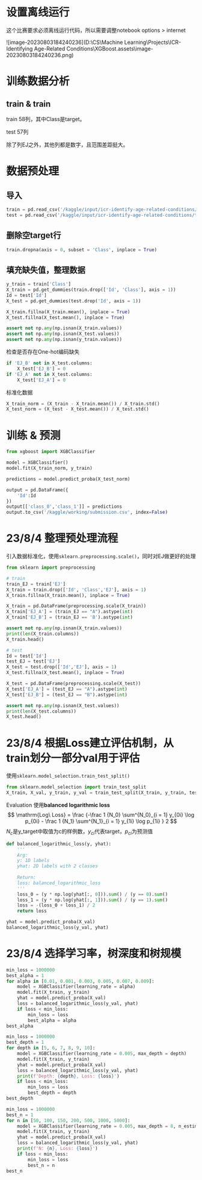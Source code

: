 # 设置离线运行

这个比赛要求必须离线运行代码，所以需要调整notebook options > internet

![image-20230803184240236](D:\CS\Machine Learning\Projects\ICR-Identifying Age-Related Conditions\XGBoost.assets\image-20230803184240236.png)

# 训练数据分析

## train & train

train 58列，其中Class是target。

test 57列

除了列EJ之外，其他列都是数字，且范围差距挺大。





# 数据预处理

## 导入

```py
train = pd.read_csv('/kaggle/input/icr-identify-age-related-conditions/train.csv')
test = pd.read_csv('/kaggle/input/icr-identify-age-related-conditions/test.csv')
```



## 删除空target行

```py
train.dropna(axis = 0, subset = 'Class', inplace = True)
```



## 填充缺失值，整理数据

```py
y_train = train['Class']
X_train = pd.get_dummies(train.drop(['Id', 'Class'], axis = 1))
Id = test['Id']
X_test = pd.get_dummies(test.drop('Id', axis = 1))

X_train.fillna(X_train.mean(), inplace = True)
X_test.fillna(X_test.mean(), inplace = True)

assert not np.any(np.isnan(X_train.values))
assert not np.any(np.isnan(X_test.values))
assert not np.any(np.isnan(y_train.values))
```



检查是否存在One-hot编码缺失

```py
if 'EJ_B' not in X_test.columns:
    X_test['EJ_B'] = 0
if 'EJ_A' not in X_test.columns:
    X_test['EJ_A'] = 0
```



标准化数据

```py
X_train_norm = (X_train - X_train.mean()) / X_train.std()
X_test_norm = (X_test - X_test.mean()) / X_test.std()
```



# 训练 & 预测

```py
from xgboost import XGBClassifier

model = XGBClassifier()
model.fit(X_train_norm, y_train)
```

```py
predictions = model.predict_proba(X_test_norm)
```

```py
output = pd.DataFrame({
    'Id':Id
})
output[['class_0','class_1']] = predictions
output.to_csv('/kaggle/working/submission.csv', index=False)
```



# 23/8/4 整理预处理流程

引入数据标准化，使用`sklearn.preprocessing.scale()`，同时对EJ做更好的处理

```py
from sklearn import preprocessing
```

```py
# train
train_EJ = train['EJ']
X_train = train.drop(['Id', 'Class','EJ'], axis = 1)
X_train.fillna(X_train.mean(), inplace = True)

X_train = pd.DataFrame(preprocessing.scale(X_train))
X_train['EJ_A'] = (train_EJ == "A").astype(int)
X_train['EJ_B'] = (train_EJ == 'B').astype(int)

assert not np.any(np.isnan(X_train.values))
print(len(X_train.columns))
X_train.head()
```

```py
# test
Id = test['Id']
test_EJ = test['EJ']
X_test = test.drop(['Id','EJ'], axis = 1)
X_test.fillna(X_test.mean(), inplace = True)

X_test = pd.DataFrame(preprocessing.scale(X_test))
X_test['EJ_A'] = (test_EJ == "A").astype(int)
X_test['EJ_B'] = (test_EJ == "B").astype(int)

assert not np.any(np.isnan(X_test.values))
print(len(X_test.columns))
X_test.head()
```



# 23/8/4 根据Loss建立评估机制，从train划分一部分val用于评估

使用`sklearn.model_selection.train_test_split()`

```py
from sklearn.model_selection import train_test_split
X_train, X_val, y_train, y_val = train_test_split(X_train, y_train, test_size=0.3)
```



Evaluation 使用**balanced logarithmic loss**
$$
\mathrm{Log\ Loss} = \frac {-\frac 1 {N_0} \sum^{N_0}_{i = 1} y_{0i} \log p_{0i} - \frac 1 {N_1} \sum^{N_1}_{i = 1} y_{1i} \log p_{1i} } 2
$$
$N_c$是y_target中取值为c的样例数，$y_{ci}$代表target，$p_{ci}$为预测值

```py
def balanced_logarithmic_loss(y, yhat):
    '''
    Arg:
    y: 1D labels
    yhat: 2D labels with 2 classes
    
    Return:
    loss: balanced_logarithmic_loss
    '''
    loss_0 = (y * np.log(yhat[:, 0])).sum() / (y == 0).sum()
    loss_1 = (y * np.log(yhat[:, 1])).sum() / (y == 1).sum()
    loss = -(loss_0 + loss_1) / 2
    return loss
```

```py
yhat = model.predict_proba(X_val)
balanced_logarithmic_loss(y_val, yhat)
```



# 23/8/4 选择学习率，树深度和树规模

```py
min_loss = 1000000
best_alpha = 1
for alpha in [0.01, 0.001, 0.003, 0.005, 0.007, 0.009]:
    model = XGBClassifier(learning_rate = alpha)
    model.fit(X_train, y_train)
    yhat = model.predict_proba(X_val)
    loss = balanced_logarithmic_loss(y_val, yhat)
    if loss < min_loss:
        min_loss = loss
        best_alpha = alpha
best_alpha
```

```py
min_loss = 1000000
best_depth = 1
for depth in [5, 6, 7, 8, 9, 10]:
    model = XGBClassifier(learning_rate = 0.005, max_depth = depth)
    model.fit(X_train, y_train)
    yhat = model.predict_proba(X_val)
    loss = balanced_logarithmic_loss(y_val, yhat)
    print(f'Depth: {depth}, Loss: {loss}')
    if loss < min_loss:
        min_loss = loss
        best_depth = depth
best_depth
```

```py
min_loss = 1000000
best_n = 1
for n in [50, 100, 150, 200, 500, 1000, 5000]:
    model = XGBClassifier(learning_rate = 0.005, max_depth = 8, n_estimators = n)
    model.fit(X_train, y_train)
    yhat = model.predict_proba(X_val)
    loss = balanced_logarithmic_loss(y_val, yhat)
    print(f'N: {n}, Loss: {loss}')
    if loss < min_loss:
        min_loss = loss
        best_n = n
best_n
```

